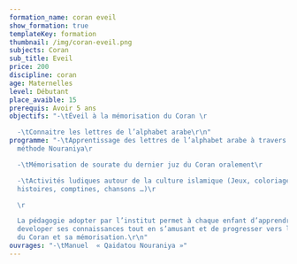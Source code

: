 ```yaml
---
formation_name: coran eveil
show_formation: true
templateKey: formation
thumbnail: /img/coran-eveil.png
subjects: Coran
sub_title: Eveil
price: 200
discipline: coran
age: Maternelles
level: Débutant
place_avaible: 15
prerequis: Avoir 5 ans
objectifs: "-\tÉveil à la mémorisation du Coran \r

  -\tConnaitre les lettres de l’alphabet arabe\r\n"
programme: "-\tApprentissage des lettres de l’alphabet arabe à travers la
  méthode Nouraniya\r

  -\tMémorisation de sourate du dernier juz du Coran oralement\r

  -\tActivités ludiques autour de la culture islamique (Jeux, coloriages,
  histoires, comptines, chansons …)\r

  \r

  La pédagogie adopter par l’institut permet à chaque enfant d’apprendre et de
  developer ses connaissances tout en s’amusant et de progresser vers la lecture
  du Coran et sa mémorisation.\r\n"
ouvrages: "-\tManuel  « Qaidatou Nouraniya »"
---
```

